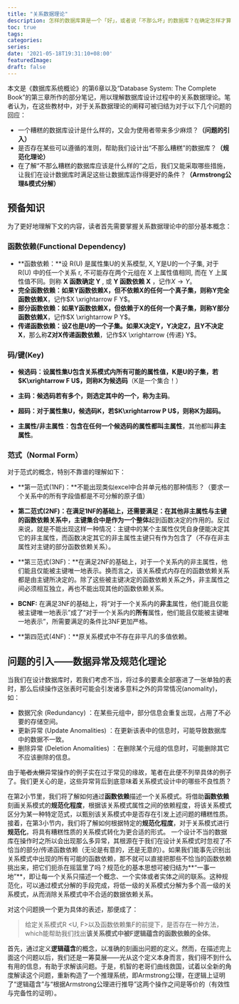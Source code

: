 ```yaml
---
title: "关系数据理论"
description: 怎样的数据库算是一个「好」，或者说「不那么坏」的数据库？在确定怎样才算「好」之后，数据库设计者又需要遵循哪些原则，才能使设计出的数据库尽可能具备这种「好」的性质？本文主要介绍了「数据关系理论」中的规范化理论以及 Armstrong 公理，用以回答这 2 个问题。
toc: true
tags: 
categories:
series:
date: '2021-05-18T19:31:10+08:00'
featuredImage:
draft: false
---
```




本文是《数据库系统概论》的第6章以及“Database System: The Complete Book”的第三章所作的部分笔记，用以理解数据库设计过程中的关系数据理论。笔者认为，在这些教材中，对于关系数据理论的阐释可被归结为对于以下几个问题的回应：

- 一个糟糕的数据库设计是什么样的，又会为使用者带来多少麻烦？**（问题的引入）**
- 是否存在某些可以遵循的准则，帮助我们设计出“不那么糟糕”的数据库？**（规范化理论）**
- 在了解“不那么糟糕的数据库应该是什么样的”之后，我们又能采取哪些措施，让我们在设计数据库时满足这些让数据库运作得更好的条件？**（Armstrong公理&模式分解）**

## 预备知识

为了更好地理解下文的内容，读者首先需要掌握关系数据理论中的部分基本概念：

### 函数依赖(Functional Dependency)

- **函数依赖：**设 R(U) 是属性集U的关系模型, X, Y是U的一个子集, 对于 R(U) 中的任一个关系 r, 不可能存在两个元组在 X 上属性值相同, 而在 Y 上属性值不同。则称 **X 函数确定 Y** , 或 **Y 函数依赖 X** ，记作$X \rightarrow  Y$。
- **完全函数依赖：**如果Y函数依赖X，但不依赖X的任何一个真子集，则称**Y完全函数依赖X**，记作$X \xrightarrow F Y$。
- **部分函数依赖：**如果Y函数依赖X，但依赖于X的任何一个真子集，则称**Y部分函数依赖X**，记作$X \xrightarrow P Y$。
- **传递函数依赖：**设Z也是U的一个子集。如果X决定Y，Y决定Z，且**Y不决定X**，那么称**Z对X传递函数依赖**，记作$X \xrightarrow {传递} Y$。

### 码/键(Key)

- **候选码：**设属性集U包含关系模式内所有可能的属性值，K是U的子集，若$K\xrightarrow F U$，则称K为**候选码**（K是一个集合！）

- **主码：**候选码若有多个，则选定其中的一个，称为**主码**。

- **超码：**对于属性集U，候选码K，若$K\xrightarrow P U$，则称K为**超码。**

- **主属性/非主属性：**包含在任何一个候选码的属性都叫**主属性**，其他都叫**非主属性**。

### 范式（Normal Form）

对于范式的概念，特别不靠谱的理解如下：

- **第一范式(1NF)：**不能出现类似excel中合并单元格的那种情形？（要求一个关系中的所有字段值都是不可分解的原子值）

- **第二范式(2NF)：**在满足1NF的基础上，还需要满足：在其他非主属性与主键的函数依赖关系中，主键集合中是作为**一个整体**起到函数决定的作用的。反过来说，就是不能出现这样一种情况：主键中的某个主属性仅凭自身便能决定其它的非主属性，而函数决定其它的非主属性主键只有作为包含了（不存在非主属性对主键的部分函数依赖关系）。

- **第三范式(3NF)：**在满足2NF的基础上，对于一个关系内的非主属性，他们能且仅能被主键唯一地表示。换而言之，该关系模式内存在的函数依赖关系都是由主键所决定的。除了这些被主键决定的函数依赖关系之外，非主属性之间必须相互独立，再也不能出现其他的函数依赖关系。
- **BCNF:** 在满足3NF的基础上，将“对于一个关系内的**非主**属性，他们能且仅能被主键唯一地表示”成了“对于一个关系内的**所有**属性，他们能且仅能被主键唯一地表示”，所需要满足的条件比3NF更加严格。

- **第四范式(4NF)：**原关系模式中不存在非平凡的多值依赖。

## 问题的引入——数据异常及规范化理论

当我们在设计数据库时，若我们考虑不当，将过多的要素全部塞进了一张单独的表时，那么后续操作这张表时可能会引发诸多意料之外的异常情况(anomality)，如：

- 数据冗余 (Redundancy) ：在某些元组中，部分信息会重复出现，占用了不必要的存储空间。
- 更新异常 (Update Anomalities) ：在更新该表中的信息时，可能导致数据库中的数据不一致。
- 删除异常 (Deletion Anomalities) ：在删除某个元组的信息时，可能删除其它不应该删除的信息。

由于<del>笔者太懒</del>异常操作的例子实在过于常见的缘故，笔者在此便不列举具体的例子了。我们更关心的是，这些异常背后到底意味着关系模式设计中的哪些不良性质？

在第2小节里，我们将了解如何通过**函数依赖**描述一个关系模式。将借助**函数依赖**刻画关系模式的**规范化程度**，根据该关系模式属性之间的依赖程度，将该关系模式区分为某一种特定范式，以甄别该关系模式中是否存在引发上述问题的糟糕性质。接着，在第3小节内，我们将了解如何根据特定的**规范化程度**，对于关系模式进行**规范化**，将具有糟糕性质的关系模式转化为更合适的形式。
一个设计不当的数据库在操作时之所以会出现那么多异常，其根源在于我们在设计关系模式时忽视了不恰当的部分/传递函数依赖（无论是有意的，还是无意的）。如果我们能事先识别出关系模式中出现的所有可能的函数依赖，那不就可以直接把那些不恰当的函数依赖挑出来，把它们扼杀在摇篮里了吗？规范化的基本思想可被归结为**“一事一地”**，即让每一个关系只描述一个概念、一个实体或者实体之间的联系。这种规范化，可以通过模式分解的手段完成，将低一级的关系模式分解为多个高一级的关系模式，从而消除关系模式中不合适的数据依赖关系。

对这个问题换一个更为具体的表述，那便成了：

> 给定关系模式R <U, F>以及函数依赖集F的前提下，是否存在一种方法，which能帮助我们找出<b>该关系模式中被F逻辑蕴含的函数依赖的全体</b>。

首先，通过定义**逻辑蕴含**的概念，以准确的刻画出问题的定义。然而，在描述完上面这个问题以后，我们还是一筹莫展——光从这个定义本身而言，我们得不到什么有用的信息，有助于求解该问题。于是，机智的老哥们曲线救国，试着以全新的角度解读这个问题，重新构造了一个推理系统，即Armstrong公理，在逻辑上证明了“逻辑蕴含”与“根据Armstrong公理进行推导”这两个操作之间是等价的（有效性与完备性的证明）。
